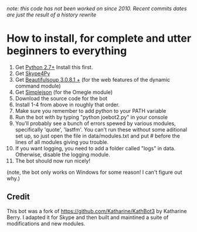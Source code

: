 _note: this code has not been worked on since 2010. Recent commits dates are just the result of a history rewrite_

# How to install, for complete and utter beginners to everything

1. Get [Python 2.7+](http://python.org/download/) Install this first.
2. Get [Skype4Py](http://sourceforge.net/projects/skype4py/)
3. Get [Beautifulsoup 3.0.8.1 +](http://www.crummy.com/software/BeautifulSoup/) (for the web features of the dynamic command module)
4. Get [Simplejson](http://pypi.python.org/pypi/simplejson/) (for the Omegle module)
5. Download the source code for the bot
6. Install 1-4 from above in roughly that order.
7. Make sure you remember to add python to your PATH variable
8. Run the bot with by typing "python joebot2.py" in your console
9. You'll probably see a bunch of errors spewed by various modules, specifically 'quote', 'lastfm'. You can't run these without some aditional set up, so just open the file in data/modules.txt and put # before the lines of all modules giving you trouble.
10. If you want logging, you need to add a folder called "logs" in data. Otherwise, disable the logging module.
11. The bot should now run nicely!

(note, the bot only works on Windows for some reason! I can't figure out why.)

## Credit

This bot was a fork of https://github.com/Katharine/KathBot3 by Katharine Berry. I adapted it for Skype and then built and maintined a suite of modifications and new modules.
